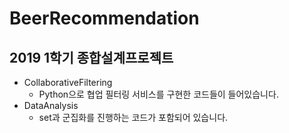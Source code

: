 # BeerRecommendation

## 2019 1학기 종합설계프로젝트 

- CollaborativeFiltering
	- Python으로 협업 필터링 서비스를 구현한 코드들이 들어있습니다.
- DataAnalysis
	- set과 군집화를 진행하는 코드가 포함되어 있습니다.
